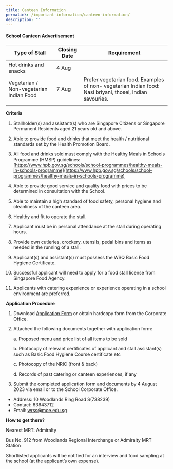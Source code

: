 ```yaml
---
title: Canteen Information
permalink: /important-information/canteen-information/
description: ""
---
```

#### School Canteen Advertisement


| Type of Stall | Closing Date | Requirement |
| -------- | -------- | -------- |
| Hot drinks and snacks     | 4 Aug     |      |
| Vegetarian / Non-vegetarian Indian Food     | 7 Aug     | Prefer vegetarian food. Examples of non- vegetarian Indian food: Nasi briyani, thosei, Indian savouries.
     |


**Criteria**
1.	Stallholder(s) and assistant(s) who are Singapore Citizens or Singapore Permanent Residents aged 21 years old and above.

2.	Able to provide food and drinks that meet the health / nutritional standards set by the Health Promotion Board.

3.	All food and drinks sold must comply with the Healthy Meals in Schools Programme (HMSP) guidelines: [https://www.hpb.gov.sg/schools/school-programmes/healthy-meals-in-schools-programme](https://www.hpb.gov.sg/schools/school-programmes/healthy-meals-in-schools-programme)


4.	Able to provide good service and quality food with prices to be determined in consultation with the School.

5.	Able to maintain a high standard of food safety, personal hygiene and cleanliness of the canteen area.

6.	Healthy and fit to operate the stall.

7.	Applicant must be in personal attendance at the stall during operating hours.

8.	Provide own cutleries, crockery, utensils, pedal bins and items as needed in the running of a stall.

9.	Applicant(s) and assistant(s) must possess the WSQ Basic Food Hygiene Certificate.

10.	Successful applicant will need to apply for a food stall license from Singapore Food Agency.

11.	Applicants with catering experience or experience operating in a school environment are preferred.

**Application Procedure**
1.	Download [Application Form](https://drive.google.com/file/d/1th-ZQ4wz_VS9lWXslPE3X2i3PAuMlWCE/view?usp=sharing) or obtain hardcopy form from the Corporate Office.

2. Attached the following documents together with application form:

    a.	Proposed menu and price list of all items to be sold

    b.	Photocopy of relevant certificates of applicant and stall assistant(s) such as Basic Food Hygiene Course certificate etc 

    c.	Photocopy of the NRIC (front & back)  

    d.	Records of past catering or canteen experiences, if any

3. Submit the completed application form and documents by 4 August 2023 via email or to the School Corporate Office.
* Address: 10 Woodlands Ring Road S(738239)
* Contact: 63643712
* Email: wrss@moe.edu.sg


**How to get there?**

Nearest MRT: Admiralty

Bus No. 912 from Woodlands Regional Interchange or Admiralty MRT Station


Shortlisted applicants will be notified for an interview and food sampling at the school (at the applicant’s own expense).